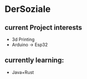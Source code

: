 # DerSoziale
## current Project interests
- 3d Printing
- Arduino -> Esp32

## currently learning:
- Java+Rust
